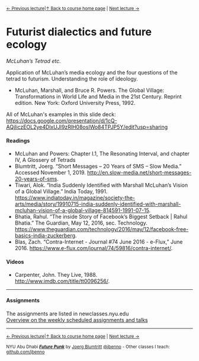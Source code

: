 <sup>[&larr; Previous lecture](/files/05.md)|[&uarr; Back to course home page](/README.md) | [Next lecture &rarr;](/files/07.md)</sup>  

# Futurist dialectics and future ecology
*McLuhan’s Tetrad etc.*

Application of McLuhan’s media ecology and the four questions of the tetrad to futurism. Understanding the role of ideology.

- McLuhan, Marshall, and Bruce R. Powers. The Global Village: Transformations in World Life and Media in the 21st Century. Reprint edition. New York: Oxford University Press, 1992. 

All of McLuhan's examples in this slide deck:
https://docs.google.com/presentation/d/1cQ-AQjIiczEOL2ye4DlxUJI9zRlH08osIWo84TPJP5Y/edit?usp=sharing

#### Readings
- McLuhan and Powers: Chapter I.1, The Resonating Interval, and chapter IV, A Glossery of Tetrads
- Blumtritt, Joerg. “Short Messages – 20 Years of SMS – Slow Media.” Accessed November 1, 2019. http://en.slow-media.net/short-messages-20-years-of-sms.
- Tiwari, Alok. “India Suddenly Identified with Marshall McLuhan’s Vision of a Global Village.” India Today, 1991. https://www.indiatoday.in/magazine/society-the-arts/media/story/19910715-india-suddenly-identified-with-marshall-mcluhan-vision-of-a-global-village-814591-1991-07-15.
- Bhatia, Rahul. “The inside Story of Facebook’s Biggest Setback | Rahul Bhatia.” The Guardian, May 12, 2016, sec. Technology. https://www.theguardian.com/technology/2016/may/12/facebook-free-basics-india-zuckerberg.
- Blas, Zach. “Contra-Internet - Journal #74 June 2016 - e-Flux,” June 2016. https://www.e-flux.com/journal/74/59816/contra-internet/.

#### Videos
- Carpenter, John. They Live, 1988. http://www.imdb.com/title/tt0096256/.

***

#### Assignments
The assignments are listed in newclasses.nyu.edu  
[Overview on the weekly scheduled assignments and talks](https://docs.google.com/spreadsheets/d/1X1GFioqqV0LJTk4EP8K0p6nl-vHBqKvkfuaAfof8oeA/edit?usp=sharing)  


***
<sup>[&larr; Previous lecture](/files/05.md)|[&uarr; Back to course home page](/README.md) | [Next lecture &rarr;](/files/07.md)</sup>  
  
<sup>NYU Abu Dhabi ***[Future Punk](/README.md)*** by [Joerg Blumtritt](https://jbenno.net) [@jbenno](https://twitter.com/jbenno) - Other classes I teach: [github.com/jbenno](https://github.com/jbenno/teaching/blob/master/README.md)</sup>
